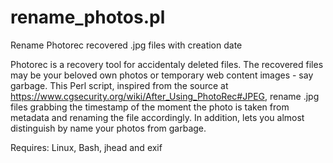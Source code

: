 # rename_photos.pl
Rename Photorec recovered .jpg files with creation date

Photorec is a recovery tool for accidentaly deleted files. The recovered files may be your beloved own photos or temporary
web content images - say garbage.
This Perl script, inspired from the source at https://www.cgsecurity.org/wiki/After_Using_PhotoRec#JPEG, rename .jpg files 
grabbing the timestamp of the moment the photo is taken from metadata and renaming the file accordingly.
In addition, lets you almost distinguish by name your photos from garbage. 

Requires: Linux, Bash, jhead and exif
